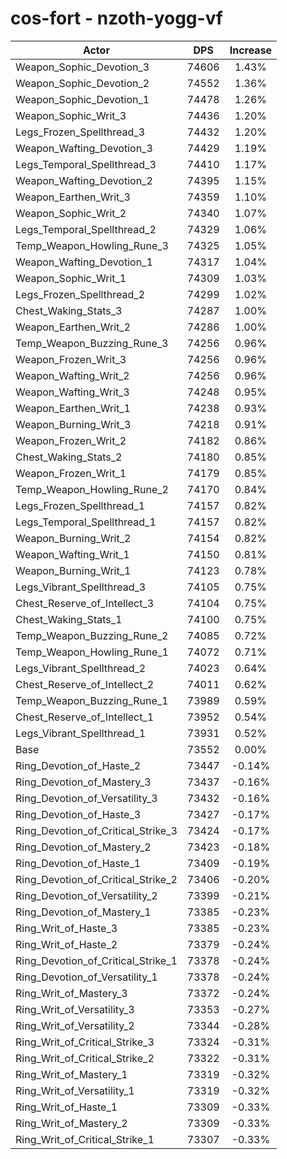 # cos-fort - nzoth-yogg-vf
| Actor | DPS | Increase |
|---|:---:|:---:|
|Weapon_Sophic_Devotion_3|74606|1.43%|
|Weapon_Sophic_Devotion_2|74552|1.36%|
|Weapon_Sophic_Devotion_1|74478|1.26%|
|Weapon_Sophic_Writ_3|74436|1.20%|
|Legs_Frozen_Spellthread_3|74432|1.20%|
|Weapon_Wafting_Devotion_3|74429|1.19%|
|Legs_Temporal_Spellthread_3|74410|1.17%|
|Weapon_Wafting_Devotion_2|74395|1.15%|
|Weapon_Earthen_Writ_3|74359|1.10%|
|Weapon_Sophic_Writ_2|74340|1.07%|
|Legs_Temporal_Spellthread_2|74329|1.06%|
|Temp_Weapon_Howling_Rune_3|74325|1.05%|
|Weapon_Wafting_Devotion_1|74317|1.04%|
|Weapon_Sophic_Writ_1|74309|1.03%|
|Legs_Frozen_Spellthread_2|74299|1.02%|
|Chest_Waking_Stats_3|74287|1.00%|
|Weapon_Earthen_Writ_2|74286|1.00%|
|Temp_Weapon_Buzzing_Rune_3|74256|0.96%|
|Weapon_Frozen_Writ_3|74256|0.96%|
|Weapon_Wafting_Writ_2|74256|0.96%|
|Weapon_Wafting_Writ_3|74248|0.95%|
|Weapon_Earthen_Writ_1|74238|0.93%|
|Weapon_Burning_Writ_3|74218|0.91%|
|Weapon_Frozen_Writ_2|74182|0.86%|
|Chest_Waking_Stats_2|74180|0.85%|
|Weapon_Frozen_Writ_1|74179|0.85%|
|Temp_Weapon_Howling_Rune_2|74170|0.84%|
|Legs_Frozen_Spellthread_1|74157|0.82%|
|Legs_Temporal_Spellthread_1|74157|0.82%|
|Weapon_Burning_Writ_2|74154|0.82%|
|Weapon_Wafting_Writ_1|74150|0.81%|
|Weapon_Burning_Writ_1|74123|0.78%|
|Legs_Vibrant_Spellthread_3|74105|0.75%|
|Chest_Reserve_of_Intellect_3|74104|0.75%|
|Chest_Waking_Stats_1|74100|0.75%|
|Temp_Weapon_Buzzing_Rune_2|74085|0.72%|
|Temp_Weapon_Howling_Rune_1|74072|0.71%|
|Legs_Vibrant_Spellthread_2|74023|0.64%|
|Chest_Reserve_of_Intellect_2|74011|0.62%|
|Temp_Weapon_Buzzing_Rune_1|73989|0.59%|
|Chest_Reserve_of_Intellect_1|73952|0.54%|
|Legs_Vibrant_Spellthread_1|73931|0.52%|
|Base|73552|0.00%|
|Ring_Devotion_of_Haste_2|73447|-0.14%|
|Ring_Devotion_of_Mastery_3|73437|-0.16%|
|Ring_Devotion_of_Versatility_3|73432|-0.16%|
|Ring_Devotion_of_Haste_3|73427|-0.17%|
|Ring_Devotion_of_Critical_Strike_3|73424|-0.17%|
|Ring_Devotion_of_Mastery_2|73423|-0.18%|
|Ring_Devotion_of_Haste_1|73409|-0.19%|
|Ring_Devotion_of_Critical_Strike_2|73406|-0.20%|
|Ring_Devotion_of_Versatility_2|73399|-0.21%|
|Ring_Devotion_of_Mastery_1|73385|-0.23%|
|Ring_Writ_of_Haste_3|73385|-0.23%|
|Ring_Writ_of_Haste_2|73379|-0.24%|
|Ring_Devotion_of_Critical_Strike_1|73378|-0.24%|
|Ring_Devotion_of_Versatility_1|73378|-0.24%|
|Ring_Writ_of_Mastery_3|73372|-0.24%|
|Ring_Writ_of_Versatility_3|73353|-0.27%|
|Ring_Writ_of_Versatility_2|73344|-0.28%|
|Ring_Writ_of_Critical_Strike_3|73324|-0.31%|
|Ring_Writ_of_Critical_Strike_2|73322|-0.31%|
|Ring_Writ_of_Mastery_1|73319|-0.32%|
|Ring_Writ_of_Versatility_1|73319|-0.32%|
|Ring_Writ_of_Haste_1|73309|-0.33%|
|Ring_Writ_of_Mastery_2|73309|-0.33%|
|Ring_Writ_of_Critical_Strike_1|73307|-0.33%|
